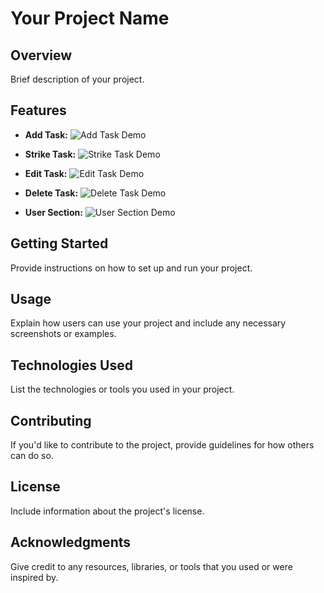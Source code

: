 # Your Project Name

## Overview
Brief description of your project.

## Features
- **Add Task:**
  ![Add Task Demo](link-to-your-add-task-gif)

- **Strike Task:**
  ![Strike Task Demo](link-to-your-strike-task-gif)

- **Edit Task:**
  ![Edit Task Demo](link-to-your-edit-task-gif)

- **Delete Task:**
  ![Delete Task Demo](link-to-your-delete-task-gif)

- **User Section:**
  ![User Section Demo](link-to-your-user-section-gif)

## Getting Started
Provide instructions on how to set up and run your project.

## Usage
Explain how users can use your project and include any necessary screenshots or examples.

## Technologies Used
List the technologies or tools you used in your project.

## Contributing
If you'd like to contribute to the project, provide guidelines for how others can do so.

## License
Include information about the project's license.

## Acknowledgments
Give credit to any resources, libraries, or tools that you used or were inspired by.

